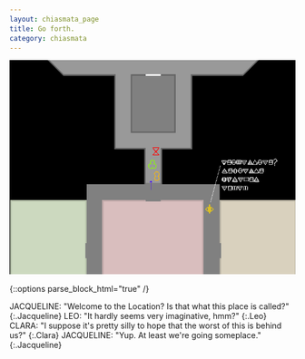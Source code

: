 ```yaml
---
layout: chiasmata_page
title: Go forth.
category: chiasmata
---
```


![107](/chiasmata/images/narrative/106.png)

{::options parse_block_html="true" /}
<div class="dialogue">
JACQUELINE: "Welcome to the Location? Is that what this place is called?" 
{:.Jacqueline}
LEO: "It hardly seems very imaginative, hmm?" 
{:.Leo}
CLARA: "I suppose it's pretty silly to hope that the worst of this is behind us?" 
{:.Clara}
JACQUELINE: "Yup. At least we're going someplace." 
{:.Jacqueline}
</div>